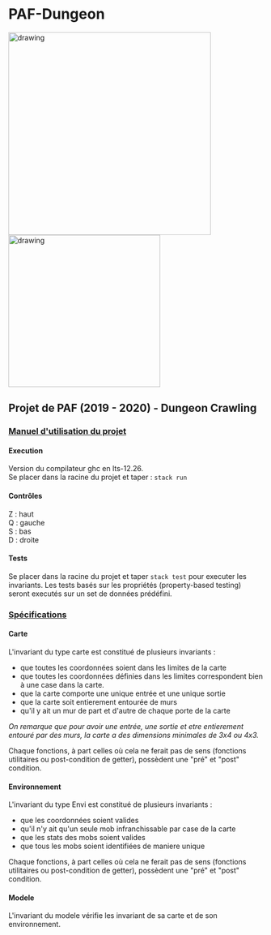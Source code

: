 # PAF-Dungeon

<img src="https://i.gyazo.com/bd6546a0026d1a4f38b9eb16190c617e.png" alt="drawing" width="400"/><img src="https://i.gyazo.com/04c4539da391618e529ced715281f602.png" alt="drawing" width="300"/>

## Projet de PAF (2019 - 2020) - Dungeon Crawling


### <u>**Manuel d'utilisation du projet**</u>


#### Execution

Version du compilateur ghc en lts-12.26.\
Se placer dans la racine du projet et taper : `stack run`

#### Contrôles

Z : haut\
Q : gauche\
S : bas\
D : droite

#### Tests

Se placer dans la racine du projet et taper `stack test` pour executer les invariants.
Les tests basés sur les propriétés (property-based testing) seront executés sur un set de données prédéfini.


### <u>**Spécifications**</u>

#### Carte

L'invariant du type carte est constitué de plusieurs invariants :
- que toutes les coordonnées soient dans les limites de la carte 
- que toutes les coordonnées définies dans les limites correspondent bien à une case dans la carte.
- que la carte comporte une unique entrée et une unique sortie
- que la carte soit entierement entourée de murs
- qu'il y ait un mur de part et d'autre de chaque porte de la carte

_On remarque que pour avoir une entrée, une sortie et etre entierement entouré par des murs, la carte a des dimensions minimales de 3x4 ou 4x3._

Chaque fonctions, à part celles où cela ne ferait pas de sens (fonctions utilitaires ou post-condition de getter), possèdent une "pré" et "post" condition.



#### Environnement

L'invariant du type Envi est constitué de plusieurs invariants :
- que les coordonnées soient valides
- qu'il n'y ait qu'un seule mob infranchissable par case de la carte
- que les stats des mobs soient valides
- que tous les mobs soient identifiées de maniere unique



Chaque fonctions, à part celles où cela ne ferait pas de sens (fonctions utilitaires ou post-condition de getter), possèdent une "pré" et "post" condition.

#### Modele

L'invariant du modele vérifie les invariant de sa carte et de son environnement.
